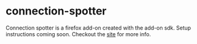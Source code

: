 connection-spotter
==================

Connection spotter is a firefox add-on created with the add-on sdk. Setup instructions coming soon. Checkout the [site](http://noahcarnahan.github.io/connection-spotter/) for more info.
